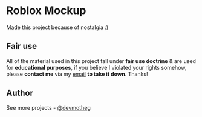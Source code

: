 # Roblox Mockup

Made this project because of nostalgia :)

## Fair use

All of the material used in this project fall under **fair use doctrine** & are used for **educational purposes**, if you believe I violated your rights somehow, please **contact me** via my [email](mailto:devmoinhu@gmail.com) **to take it down**. Thanks!

## Author

See more projects - [@devmotheg](https://github.com/devmotheg?tab=repositories)